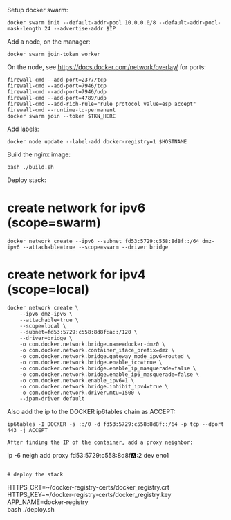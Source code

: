 Setup docker swarm:
```
docker swarm init --default-addr-pool 10.0.0.0/8 --default-addr-pool-mask-length 24 --advertise-addr $IP
```
Add a node, on the manager:
```
docker swarm join-token worker
```
On the node, see https://docs.docker.com/network/overlay/ for ports:
```
firewall-cmd --add-port=2377/tcp
firewall-cmd --add-port=7946/tcp
firewall-cmd --add-port=7946/udp
firewall-cmd --add-port=4789/udp
firewall-cmd --add-rich-rule="rule protocol value=esp accept"
firewall-cmd --runtime-to-permanent
docker swarm join --token $TKN_HERE
```
Add labels:
```
docker node update --label-add docker-registry=1 $HOSTNAME
```

Build the nginx image:
```
bash ./build.sh
```

Deploy stack:
# create network for ipv6 (scope=swarm)
```
docker network create --ipv6 --subnet fd53:5729:c558:8d8f::/64 dmz-ipv6 --attachable=true --scope=swarm --driver bridge
```
# create network for ipv4 (scope=local)
```
docker network create \
    --ipv6 dmz-ipv6 \
    --attachable=true \
    --scope=local \
    --subnet=fd53:5729:c558:8d8f:a::/120 \
    --driver=bridge \
    -o com.docker.network.bridge.name=docker-dmz0 \
    -o com.docker.network.container_iface_prefix=dmz \
    -o com.docker.network.bridge.gateway_mode_ipv6=routed \
    -o com.docker.network.bridge.enable_icc=true \
    -o com.docker.network.bridge.enable_ip_masquerade=false \
    -o com.docker.network.bridge.enable_ip6_masquerade=false \
    -o com.docker.network.enable_ipv6=1 \
    -o com.docker.network.bridge.inhibit_ipv4=true \
    -o com.docker.network.driver.mtu=1500 \
    --ipam-driver default
```

Also add the ip to the DOCKER ip6tables chain as ACCEPT:
```
ip6tables -I DOCKER -s ::/0 -d fd53:5729:c558:8d8f::/64 -p tcp --dport 443 -j ACCEPT

After finding the IP of the container, add a proxy neighbor:
```
ip -6 neigh add proxy fd53:5729:c558:8d8f:a::2 dev eno1
```

# deploy the stack
```
HTTPS_CRT=~/docker-registry-certs/docker_registry.crt \
HTTPS_KEY=~/docker-registry-certs/docker_registry.key \
APP_NAME=docker-registry \
bash ./deploy.sh
```
